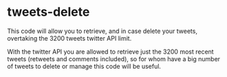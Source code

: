 # tweets-delete

This code will allow you to retrieve, and in case delete your tweets, overtaking the 3200 tweets twitter API limit.

With the twitter API you are allowed to retrieve just the 3200 most recent tweets (retweets and comments included), so for whom have a big number of tweets to delete or manage this code will be useful.
